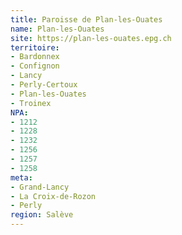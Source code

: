 ```yaml
---
title: Paroisse de Plan-les-Ouates
name: Plan-les-Ouates
site: https://plan-les-ouates.epg.ch
territoire:
- Bardonnex
- Confignon
- Lancy
- Perly-Certoux
- Plan-les-Ouates
- Troinex
NPA:
- 1212
- 1228
- 1232
- 1256
- 1257
- 1258
meta:
- Grand-Lancy
- La Croix-de-Rozon
- Perly
region: Salève
---
```

